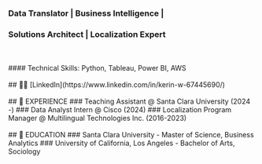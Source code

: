 ### Data Translator | Business Intelligence |
### Solutions Architect | Localization Expert
<br />
<br />
#### Technical Skills: Python, Tableau, Power BI, AWS
<br />
<br />
## 🤝🏼 [LinkedIn](https://www.linkedin.com/in/kerin-w-67445690/)
<br />
<br />
## 🐝 EXPERIENCE
### Teaching Assistant @ Santa Clara University (2024 -)
### Data Analyst Intern @ Cisco (2024)
### Localization Program Manager @ Multilingual Technologies Inc. (2016-2023)
<br />
<br />
## 📝 EDUCATION
### Santa Clara University  
- Master of Science, Business Analytics
### University of California, Los Angeles
- Bachelor of Arts, Sociology

